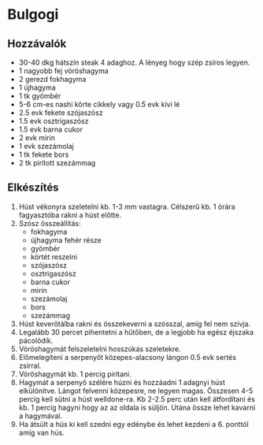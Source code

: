 # Bulgogi

## Hozzávalók
- 30-40 dkg hátszín steak 4 adaghoz. A lényeg hogy szép zsíros legyen.
- 1 nagyobb fej vöröshagyma
- 2 gerezd fokhagyma
- 1 újhagyma
- 1 tk gyömbér
- 5-6 cm-es nashi körte cikkely vagy 0.5 evk kivi lé
- 2.5 evk fekete szójaszósz
- 1.5 evk osztrigaszósz
- 1.5 evk barna cukor
- 2 evk mirin
- 1 evk szezámolaj
- 1 tk fekete bors
- 2 tk pirított szezámmag

## Elkészítés
1. Húst vékonyra szeletelni kb. 1-3 mm vastagra. Célszerű kb. 1 órára fagyasztóba rakni a húst előtte.
2. Szósz összeállítás:
   - fokhagyma
   - újhagyma fehér része
   - gyömbér
   - körtét reszelni
   - szójaszósz
   - osztrigaszósz
   - barna cukor
   - mirin
   - szezámolaj
   - bors
   - szezámmag
3. Húst keverőtálba rakni és összekeverni a szósszal, amíg fel nem szívja.
4. Legalább 30 percet pihentetni a hűtőben, de a legjobb ha egész éjszaka pácolódik.
5. Vöröshagymát felszeletelni hosszúkás szeletekre.
6. Előmelegíteni a serpenyőt közepes-alacsony lángon 0.5 evk sertés zsírral.
7. Vöröshagymát kb. 1 percig pirítani.
8. Hagymát a serpenyő szélére húzni és hozzáadni 1 adagnyi húst elkülönítve. Lángot felvenni közepesre, ne legyen magas. Összesen 4-5 percig kell sütni a húst welldone-ra. Kb 2-2.5 perc után kell átfordítani és kb. 1 percig hagyni hogy az az oldala is süljön. Utána össze lehet kavarni a hagymával.
9. Ha átsült a hús ki kell szedni egy edénybe és lehet kezdeni a 6. ponttól amíg van hús.
